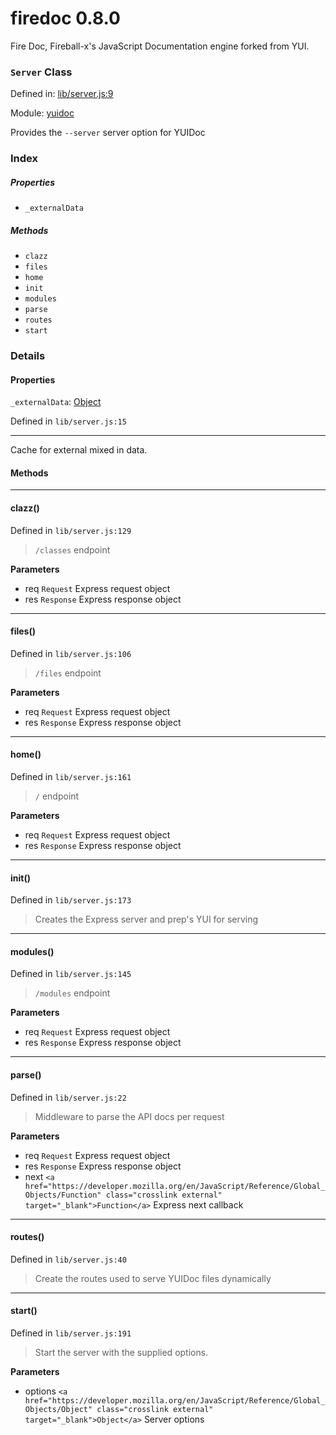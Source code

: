 
# firedoc 0.8.0

Fire Doc, Fireball-x&#x27;s JavaScript Documentation engine forked from YUI.

### `Server` Class


Defined in: [lib/server.js:9](../files/lib/server.js.js)

Module: [yuidoc](../modules/yuidoc.md)




Provides the `--server` server option for YUIDoc

### Index

##### Properties

  - `_externalData`



##### Methods

  - `clazz`
  - `files`
  - `home`
  - `init`
  - `modules`
  - `parse`
  - `routes`
  - `start`





### Details


#### Properties


`_externalData`: <a href="https://developer.mozilla.org/en/JavaScript/Reference/Global_Objects/Object" class="crosslink external" target="_blank">Object</a>

Defined in `lib/server.js:15`



---------------------

Cache for external mixed in data.







<!-- Method Block -->
#### Methods


--------------------------
#### clazz() 

Defined in `lib/server.js:129`



> `/classes` endpoint

**Parameters**
- req `Request` Express request object
- res `Response` Express response object



--------------------------
#### files() 

Defined in `lib/server.js:106`



> `/files` endpoint

**Parameters**
- req `Request` Express request object
- res `Response` Express response object



--------------------------
#### home() 

Defined in `lib/server.js:161`



> `/` endpoint

**Parameters**
- req `Request` Express request object
- res `Response` Express response object



--------------------------
#### init() 

Defined in `lib/server.js:173`



> Creates the Express server and prep's YUI for serving




--------------------------
#### modules() 

Defined in `lib/server.js:145`



> `/modules` endpoint

**Parameters**
- req `Request` Express request object
- res `Response` Express response object



--------------------------
#### parse() 

Defined in `lib/server.js:22`



> Middleware to parse the API docs per request

**Parameters**
- req `Request` Express request object
- res `Response` Express response object
- next `<a href="https://developer.mozilla.org/en/JavaScript/Reference/Global_Objects/Function" class="crosslink external" target="_blank">Function</a>` Express next callback



--------------------------
#### routes() 

Defined in `lib/server.js:40`



> Create the routes used to serve YUIDoc files dynamically




--------------------------
#### start() 

Defined in `lib/server.js:191`



> Start the server with the supplied options.

**Parameters**
- options `<a href="https://developer.mozilla.org/en/JavaScript/Reference/Global_Objects/Object" class="crosslink external" target="_blank">Object</a>` Server options




